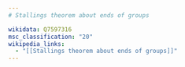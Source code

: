 ```yaml
---
# Stallings theorem about ends of groups

wikidata: Q7597316
msc_classification: "20"
wikipedia_links:
  - "[[Stallings theorem about ends of groups]]"
---
```

